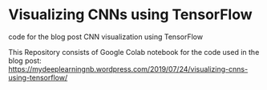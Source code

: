 # Visualizing CNNs using TensorFlow
code for the blog post CNN visualization using TensorFlow

This Repository consists of Google Colab notebook for the code used in the blog post: https://mydeeplearningnb.wordpress.com/2019/07/24/visualizing-cnns-using-tensorflow/

